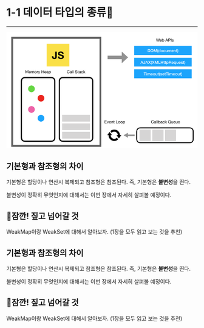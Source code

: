 # 1-1 데이터 타입의 종류🚨
---
![자바스크립트의 데이터 타입.png](https://github.com/inu-appcenter/core-javascript-study/blob/main/ch01/images/javascript-structure.png?raw=true)

## 기본형과 참조형의 차이

기본형은 할당이나 연산시 복제되고 참조형은 참조된다. 즉, 기본형은 **불변성**을 띈다. 

불변성이 정확히 무엇인지에 대해서는 이번 장에서 자세히 살펴볼 예정이다.

## 🚨잠깐! 짚고 넘어갈 것

WeakMap이랑 WeakSet에 대해서 알아보자. (1장을 모두 읽고 보는 것을 추천)

## 기본형과 참조형의 차이

기본형은 할당이나 연산시 복제되고 참조형은 참조된다. 즉, 기본형은 **불변성**을 띈다. 

불변성이 정확히 무엇인지에 대해서는 이번 장에서 자세히 살펴볼 예정이다.

## 🚨잠깐! 짚고 넘어갈 것

WeakMap이랑 WeakSet에 대해서 알아보자. (1장을 모두 읽고 보는 것을 추천)